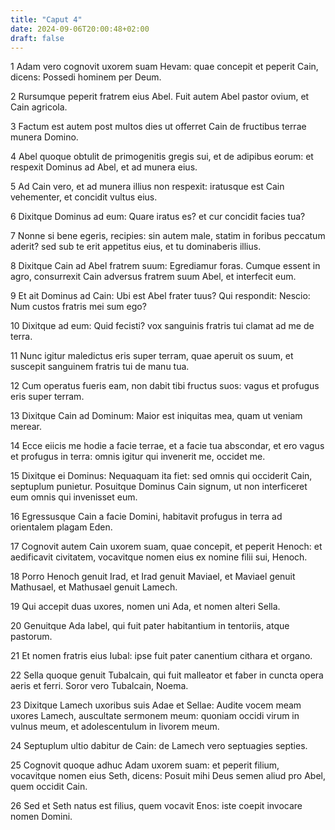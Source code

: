 ```yaml
---
title: "Caput 4"
date: 2024-09-06T20:00:48+02:00
draft: false
---
```



1 Adam vero cognovit uxorem suam Hevam: quae concepit et peperit Cain, dicens: Possedi hominem per Deum.

2 Rursumque peperit fratrem eius Abel. Fuit autem Abel pastor ovium, et Cain agricola.

3 Factum est autem post multos dies ut offerret Cain de fructibus terrae munera Domino.

4 Abel quoque obtulit de primogenitis gregis sui, et de adipibus eorum: et respexit Dominus ad Abel, et ad munera eius.

5 Ad Cain vero, et ad munera illius non respexit: iratusque est Cain vehementer, et concidit vultus eius.

6 Dixitque Dominus ad eum: Quare iratus es? et cur concidit facies tua?

7 Nonne si bene egeris, recipies: sin autem male, statim in foribus peccatum aderit? sed sub te erit appetitus eius, et tu dominaberis illius.

8 Dixitque Cain ad Abel fratrem suum: Egrediamur foras. Cumque essent in agro, consurrexit Cain adversus fratrem suum Abel, et interfecit eum.

9 Et ait Dominus ad Cain: Ubi est Abel frater tuus? Qui respondit: Nescio: Num custos fratris mei sum ego?

10 Dixitque ad eum: Quid fecisti? vox sanguinis fratris tui clamat ad me de terra.

11 Nunc igitur maledictus eris super terram, quae aperuit os suum, et suscepit sanguinem fratris tui de manu tua.

12 Cum operatus fueris eam, non dabit tibi fructus suos: vagus et profugus eris super terram.

13 Dixitque Cain ad Dominum: Maior est iniquitas mea, quam ut veniam merear.

14 Ecce eiicis me hodie a facie terrae, et a facie tua abscondar, et ero vagus et profugus in terra: omnis igitur qui invenerit me, occidet me.

15 Dixitque ei Dominus: Nequaquam ita fiet: sed omnis qui occiderit Cain, septuplum punietur. Posuitque Dominus Cain signum, ut non interficeret eum omnis qui invenisset eum.

16 Egressusque Cain a facie Domini, habitavit profugus in terra ad orientalem plagam Eden.

17 Cognovit autem Cain uxorem suam, quae concepit, et peperit Henoch: et aedificavit civitatem, vocavitque nomen eius ex nomine filii sui, Henoch.

18 Porro Henoch genuit Irad, et Irad genuit Maviael, et Maviael genuit Mathusael, et Mathusael genuit Lamech.

19 Qui accepit duas uxores, nomen uni Ada, et nomen alteri Sella.

20 Genuitque Ada Iabel, qui fuit pater habitantium in tentoriis, atque pastorum.

21 Et nomen fratris eius Iubal: ipse fuit pater canentium cithara et organo.

22 Sella quoque genuit Tubalcain, qui fuit malleator et faber in cuncta opera aeris et ferri. Soror vero Tubalcain, Noema.

23 Dixitque Lamech uxoribus suis Adae et Sellae: Audite vocem meam uxores Lamech, auscultate sermonem meum: quoniam occidi virum in vulnus meum, et adolescentulum in livorem meum.

24 Septuplum ultio dabitur de Cain: de Lamech vero septuagies septies.

25 Cognovit quoque adhuc Adam uxorem suam: et peperit filium, vocavitque nomen eius Seth, dicens: Posuit mihi Deus semen aliud pro Abel, quem occidit Cain.

26 Sed et Seth natus est filius, quem vocavit Enos: iste coepit invocare nomen Domini.

